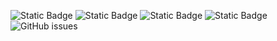 ![Static Badge](https://img.shields.io/badge/blacklists-61-000000) ![Static Badge](https://img.shields.io/badge/blacklisted-2988326-cc0000) ![Static Badge](https://img.shields.io/badge/whitelisted-2254-00CC00) ![Static Badge](https://img.shields.io/badge/streaming_blacklist-28107-000000) ![GitHub issues](https://img.shields.io/github/issues/fabriziosalmi/blacklists)
